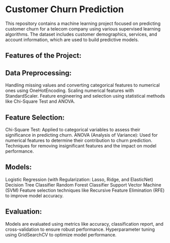 # Customer Churn Prediction
This repository contains a machine learning project focused on predicting customer churn for a telecom company using various supervised learning algorithms. The dataset includes customer demographics, services, and account information, which are used to build predictive models.

## Features of the Project:
## Data Preprocessing:

Handling missing values and converting categorical features to numerical ones using OneHotEncoding.
Scaling numerical features with StandardScaler.
Feature engineering and selection using statistical methods like Chi-Square Test and ANOVA.
## Feature Selection:

Chi-Square Test: Applied to categorical variables to assess their significance in predicting churn.
ANOVA (Analysis of Variance): Used for numerical features to determine their contribution to churn prediction.
Techniques for removing insignificant features and the impact on model performance.
## Models:

Logistic Regression (with Regularization: Lasso, Ridge, and ElasticNet)
Decision Tree Classifier
Random Forest Classifier
Support Vector Machine (SVM)
Feature selection techniques like Recursive Feature Elimination (RFE) to improve model accuracy.
## Evaluation:

Models are evaluated using metrics like accuracy, classification report, and cross-validation to ensure robust performance.
Hyperparameter tuning using GridSearchCV to optimize model performance.
